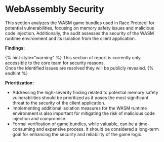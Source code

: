 # WebAssembly Security

This section analyzes the WASM game bundles used in Race Protocol for potential vulnerabilities, focusing on memory safety issues and malicious code injection. Additionally, the audit assesses the security of the WASM runtime environment and its isolation from the client application.

**Findings:**

{% hint style="warning" %}
This section of report is currently only accessible to the core team for security reasons. \
Once the identified issues are resolved they will be publicly revealed.
{% endhint %}

**Prioritization:**

* Addressing the high-severity finding related to potential memory safety vulnerabilities should be prioritized as it poses the most significant threat to the security of the client application.
* Implementing additional isolation measures for the WASM runtime environment is also important for mitigating the risk of malicious code injection and compromise.
* Formal verification of game bundles, while valuable, can be a time-consuming and expensive process. It should be considered a long-term goal for enhancing the security and reliability of the game logic.

